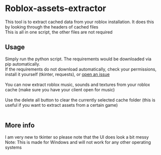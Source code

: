 # Roblox-assets-extractor
This tool is to extract cached data from your roblox installation. It does this by looking through the headers of cached files<br>
This is all in one script, the other files are not required
## Usage
Simply run the python script. The requirements would be downloaded via pip automatically.<br>
If the requirements do not download automatically, check your permissions, install it yourself (tkinter, requests), or [open an issue](https://github.com/AeEn123/Roblox-assets-extractor/issues/new/choose)<br>
<br>
You can now extract roblox music, sounds and textures from your roblox cache (make sure you have your client open for music)<br>
<br>
Use the delete all button to clear the currently selected cache folder (this is useful if you want to extract assets from a certain game)<br>
<br>
## More info
I am very new to tkinter so please note that the UI does look a bit messy<br>
Note: This is made for Windows and will not work for any other operating systems <br>
